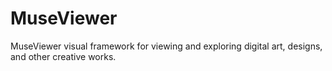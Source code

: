 # MuseViewer
MuseViewer visual framework for viewing and exploring digital art, designs, and other creative works.
